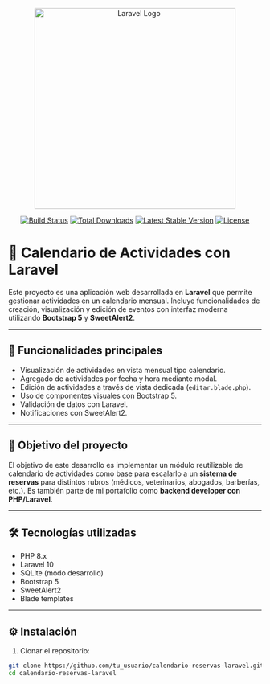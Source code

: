 <p align="center"><a href="https://laravel.com" target="_blank"><img src="https://raw.githubusercontent.com/laravel/art/master/logo-lockup/5%20SVG/2%20CMYK/1%20Full%20Color/laravel-logolockup-cmyk-red.svg" width="400" alt="Laravel Logo"></a></p>

<p align="center">
<a href="https://github.com/laravel/framework/actions"><img src="https://github.com/laravel/framework/workflows/tests/badge.svg" alt="Build Status"></a>
<a href="https://packagist.org/packages/laravel/framework"><img src="https://img.shields.io/packagist/dt/laravel/framework" alt="Total Downloads"></a>
<a href="https://packagist.org/packages/laravel/framework"><img src="https://img.shields.io/packagist/v/laravel/framework" alt="Latest Stable Version"></a>
<a href="https://packagist.org/packages/laravel/framework"><img src="https://img.shields.io/packagist/l/laravel/framework" alt="License"></a>
</p>

# 📅 Calendario de Actividades con Laravel

Este proyecto es una aplicación web desarrollada en **Laravel** que permite gestionar actividades en un calendario mensual. Incluye funcionalidades de creación, visualización y edición de eventos con interfaz moderna utilizando **Bootstrap 5** y **SweetAlert2**.

---

## 🚀 Funcionalidades principales

- Visualización de actividades en vista mensual tipo calendario.
- Agregado de actividades por fecha y hora mediante modal.
- Edición de actividades a través de vista dedicada (`editar.blade.php`).
- Uso de componentes visuales con Bootstrap 5.
- Validación de datos con Laravel.
- Notificaciones con SweetAlert2.

---

## 🎯 Objetivo del proyecto

El objetivo de este desarrollo es implementar un módulo reutilizable de calendario de actividades como base para escalarlo a un **sistema de reservas** para distintos rubros (médicos, veterinarios, abogados, barberías, etc.). Es también parte de mi portafolio como **backend developer con PHP/Laravel**.

---

## 🛠️ Tecnologías utilizadas

- PHP 8.x
- Laravel 10
- SQLite (modo desarrollo)
- Bootstrap 5
- SweetAlert2
- Blade templates

---

## ⚙️ Instalación

1. Clonar el repositorio:

```bash
git clone https://github.com/tu_usuario/calendario-reservas-laravel.git
cd calendario-reservas-laravel
